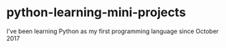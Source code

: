 # python-learning-mini-projects
I've been learning Python as my first programming language since October 2017 
